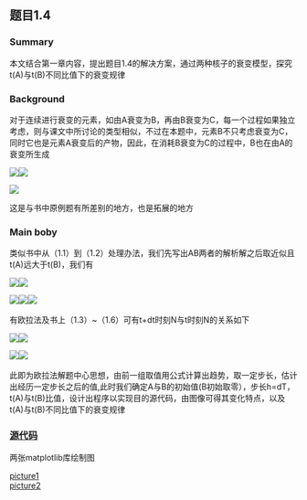 ## 题目1.4
### Summary
本文结合第一章内容，提出题目1.4的解决方案，通过两种核子的衰变模型，探究t(A)与t(B)不同比值下的衰变规律
### Background
对于连续进行衰变的元素，如由A衰变为B，再由B衰变为C，每一个过程如果独立考虑，则与课文中所讨论的类型相似，不过在本题中，元素B不只考虑衰变为C，同时它也是元素A衰变后的产物，因此，在消耗B衰变为C的过程中，B也在由A的衰变所生成

![](http://latex.codecogs.com/gif.latex?\frac{d}{dx}N_{A}=)![](http://latex.codecogs.com/gif.latex?\frac{-N_{A}}{t_{A}})

![](http://latex.codecogs.com/gif.latex?\frac{d}{dx}N_{B}=\frac{N_{A}}{t_{A}}-\frac{N_{B}}{t_{B}})

这是与书中原例题有所差别的地方，也是拓展的地方
### Main boby
类似书中从（1.1）到（1.2）处理办法，我们先写出AB两者的解析解之后取近似且t(A)远大于t(B)，我们有

![](http://latex.codecogs.com/gif.latex?\.N_{A})![](http://latex.codecogs.com/gif.latex?\=N_{A}(0)\*e^{-T/t})

![](http://latex.codecogs.com/gif.latex?\.N_{B})![](http://latex.codecogs.com/gif.latex?\=N_{A}(0)\*e^{-T/t})![](http://latex.codecogs.com/gif.latex?\frac{t_{B}}{t_{A}-t_{B}})
 
 
 有欧拉法及书上（1.3）~（1.6）可有t+dt时刻N与t时刻N的关系如下

![](http://latex.codecogs.com/gif.latex?\.N_{A}(T+dT))![](http://latex.codecogs.com/gif.latex?\=N_{A}-N_{A}/t_{A}*dT)

![](http://latex.codecogs.com/gif.latex?\.N_{B}(T+dT))![](http://latex.codecogs.com/gif.latex?\=N_{B}-(N_{A}/t_{A}-N_{B}/t_{B})*dT)
 

此即为欧拉法解题中心思想，由前一组取值用公式计算出趋势，取一定步长，估计出经历一定步长之后的值,此时我们确定A与B的初始值(B初始取零），步长h=dT，t(A)与t(B)比值，设计出程序以实现目的源代码，由图像可得其变化特点，以及t(A)与t(B)不同比值下的衰变规律
### [源代码](https://github.com/oliveryanjia/compuational_physics_N2015301020146/blob/master/chapter01-1.4.py)
两张matplotlib库绘制图

[picture1](https://github.com/oliveryanjia/compuational_physics_N2015301020146/blob/master/chapter01%2B.png)       
[picture2](https://github.com/oliveryanjia/compuational_physics_N2015301020146/blob/master/chapter01-.png)
